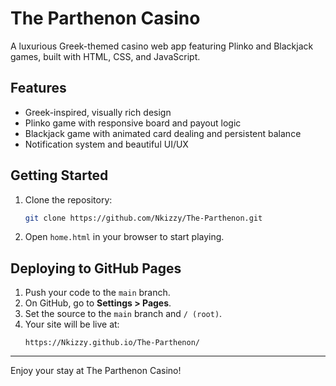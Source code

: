 # The Parthenon Casino

A luxurious Greek-themed casino web app featuring Plinko and Blackjack games, built with HTML, CSS, and JavaScript.

## Features
- Greek-inspired, visually rich design
- Plinko game with responsive board and payout logic
- Blackjack game with animated card dealing and persistent balance
- Notification system and beautiful UI/UX

## Getting Started
1. Clone the repository:
   ```sh
   git clone https://github.com/Nkizzy/The-Parthenon.git
   ```
2. Open `home.html` in your browser to start playing.

## Deploying to GitHub Pages
1. Push your code to the `main` branch.
2. On GitHub, go to **Settings > Pages**.
3. Set the source to the `main` branch and `/ (root)`.
4. Your site will be live at:
   ```
   https://Nkizzy.github.io/The-Parthenon/
   ```

---
Enjoy your stay at The Parthenon Casino! 